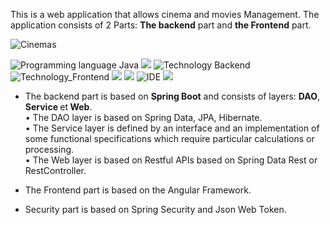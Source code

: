 This is a web application that allows cinema and movies Management. The application consists of 2 Parts: <b>The backend</b> part and <b>the Frontend</b> part.
 
   ![Cinemas](https://github.com/abir9hassini/cinema_backend/assets/40744191/a9701f1b-953c-4fcd-83a2-41955353bdfb)


![Programming language Java](https://img.shields.io/badge/Programming_language-Java-red.svg)
![](https://img.shields.io/badge/TypeScript-blue.svg)
![Technology Backend](https://img.shields.io/badge/Technology_Backend-Spring_Boot-green.svg)
![Technology_Frontend](https://img.shields.io/badge/Technology_Frontend-Angular-brown.svg)
![](https://img.shields.io/badge/Bootstrap-purple.svg) ![](https://img.shields.io/badge/HTML-orange.svg)
![IDE](https://img.shields.io/badge/IDE-IntelliJ_IDEA-482884.svg)
![](https://img.shields.io/badge/VS_Code-088FE1.svg)

- The backend part is based on <b>Spring Boot</b> and consists of layers: <b>DAO</b>,<b> Service </b> et<b> Web</b>.<br>
• The DAO layer is based on Spring Data, JPA, Hibernate.<br>
• The Service layer is defined by an interface and an implementation of some functional specifications which require particular calculations or processing. <br>
• The Web layer is based on Restful APIs based on Spring Data Rest or RestController.

- The Frontend part is based on the Angular Framework.
- Security part is based on Spring Security and Json Web Token.

